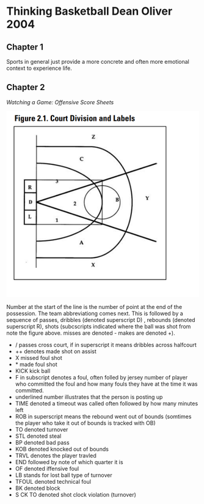 # Thinking Basketball Dean Oliver 2004

## Chapter 1 
Sports in general just provide a more concrete and often more emotional context to experience life.


## Chapter 2
_Watching a Game: Offensive Score Sheets_

![Court Division and Labels](https://github.com/IceeCodee/TextbookNotes/blob/main/Thinking_Basketball_Dean_Oliver/thinkingbasketballcourt.png)

Number at the start of the line is the number of point at the end of the possession. The team abbreviationg comes next. This is followed by a sequence of passes, dribbles (denoted superscript D) , rebounds (denoted superscript R), shots (subcscripts indicated where the ball was shot from note the figure above. misses are denoted - makes are denoted +).
* / passes cross court, if in superscript it means dribbles across halfcourt
* ++ denotes made shot on assist
* X missed foul shot
* \* made foul shot
* KICK kick ball
* F in subscript denotes a foul, often folled by jersey number of player who committed the foul and how many fouls they have at the time it was committed.
* underlined number illustrates that the person is posting up
* TIME denoted a timeout was called often followed by how many minutes left
* ROB in superscript means the rebound went out of bounds (somtimes the player who take it out of bounds is tracked with OB)
* TO denoted turnover
* STL denoted steal
* BP denoted bad pass
* KOB denoted knocked out of bounds
* TRVL denotes the player travled
* END followed by note of which quarter it is
* OF denoted iffensive foul
* LB stands for lost ball type of turnover
* TFOUL denoted technical foul
* BK denoted block
* S CK TO denoted shot clock violation (turnover)





